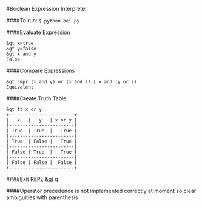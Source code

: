#Boolean Expression Interpreter

####To run:
`$ python bei.py`

####Evaluate Expression
```
&gt x=true
&gt y=false
&gt x and y
False
```

####Compare Expressions
```
&gt cmpr (x and y) or (x and z) | x and (y or z)
Equivalent
```

####Create Truth Table
```
&gt tt x or y
+------------------------+
|   x   |   y   | x or y |
|------------------------|
| True  | True  |   True |
|------------------------|
| True  | False |   True |
|------------------------|
| False | True  |   True |
|------------------------|
| False | False |  False |
+------------------------+
```

####Exit REPL
&gt q

####Operator precedence is not implemented correctly at moment so clear ambiguities with parenthesis
